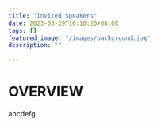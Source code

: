 ```yaml
---
title: "Invited Speakers"
date: 2023-05-29T10:10:20+08:00
tags: []
featured_image: "/images/background.jpg"
description: ""

---
```


# OVERVIEW

abcdefg



